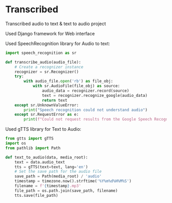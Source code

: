 
# Transcribed
Transcribed audio to text & text to audio project

Used Django framework for Web interface

Used SpeechRecognition library for Audio to text:
```python
import speech_recognition as sr

def transcribe_audio(audio_file):
    # Create a recognizer instance
    recognizer = sr.Recognizer()
    try:
        with audio_file.open('rb') as file_obj:
            with sr.AudioFile(file_obj) as source:
                audio_data = recognizer.record(source)
                text = recognizer.recognize_google(audio_data)
                return text
    except sr.UnknownValueError:
        print("Speech recognition could not understand audio")
    except sr.RequestError as e:
        print(f"Could not request results from the Google Speech Recognition service: {e}")
```
Used gTTS library for Text to Audio:
```python
from gtts import gTTS
import os
from pathlib import Path

def text_to_audio(data, media_root):
    text = data.audio_text
    tts = gTTS(text=text, lang='en')
    # Set the save path for the audio file
    save_path = Path(media_root) / 'audio'
    timestamp = timezone.now().strftime('%Y%m%d%H%M%S')
    filename = f'{timestamp}.mp3'
    file_path = os.path.join(save_path, filename)
    tts.save(file_path)
```
